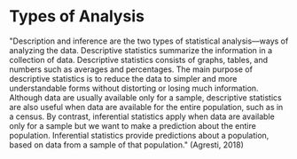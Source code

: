 # Types of Analysis

"Description and inference are the two types of statistical analysis—ways of analyzing the data. Descriptive statistics summarize the information in a collection of data. Descriptive statistics consists of graphs, tables, and numbers such as averages and percentages. The main purpose of descriptive statistics is to reduce the data to simpler and more understandable forms without distorting or losing much information. Although data are usually available only for a sample, descriptive statistics are also useful when data are available for the entire population, such as in a census. By contrast, inferential statistics apply when data are available only for a sample but we want to make a prediction about the entire population. Inferential statistics provide predictions about a population, based on data from a sample of that population." (Agresti, 2018)
